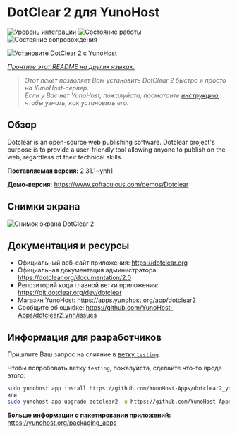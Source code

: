 <!--
Важно: этот README был автоматически сгенерирован <https://github.com/YunoHost/apps/tree/master/tools/readme_generator>
Он НЕ ДОЛЖЕН редактироваться вручную.
-->

# DotClear 2 для YunoHost

[![Уровень интеграции](https://dash.yunohost.org/integration/dotclear2.svg)](https://ci-apps.yunohost.org/ci/apps/dotclear2/) ![Состояние работы](https://ci-apps.yunohost.org/ci/badges/dotclear2.status.svg) ![Состояние сопровождения](https://ci-apps.yunohost.org/ci/badges/dotclear2.maintain.svg)

[![Установите DotClear 2 с YunoHost](https://install-app.yunohost.org/install-with-yunohost.svg)](https://install-app.yunohost.org/?app=dotclear2)

*[Прочтите этот README на других языках.](./ALL_README.md)*

> *Этот пакет позволяет Вам установить DotClear 2 быстро и просто на YunoHost-сервер.*  
> *Если у Вас нет YunoHost, пожалуйста, посмотрите [инструкцию](https://yunohost.org/install), чтобы узнать, как установить его.*

## Обзор

Dotclear is an open-source web publishing software. Dotclear project's purpose is to provide a user-friendly tool allowing anyone to publish on the web, regardless of their technical skills.


**Поставляемая версия:** 2.31.1~ynh1

**Демо-версия:** <https://www.softaculous.com/demos/Dotclear>

## Снимки экрана

![Снимок экрана DotClear 2](./doc/screenshots/ss2_dotclear.png)

## Документация и ресурсы

- Официальный веб-сайт приложения: <https://dotclear.org>
- Официальная документация администратора: <https://dotclear.org/documentation/2.0>
- Репозиторий кода главной ветки приложения: <https://git.dotclear.org/dev/dotclear>
- Магазин YunoHost: <https://apps.yunohost.org/app/dotclear2>
- Сообщите об ошибке: <https://github.com/YunoHost-Apps/dotclear2_ynh/issues>

## Информация для разработчиков

Пришлите Ваш запрос на слияние в [ветку `testing`](https://github.com/YunoHost-Apps/dotclear2_ynh/tree/testing).

Чтобы попробовать ветку `testing`, пожалуйста, сделайте что-то вроде этого:

```bash
sudo yunohost app install https://github.com/YunoHost-Apps/dotclear2_ynh/tree/testing --debug
или
sudo yunohost app upgrade dotclear2 -u https://github.com/YunoHost-Apps/dotclear2_ynh/tree/testing --debug
```

**Больше информации о пакетировании приложений:** <https://yunohost.org/packaging_apps>
